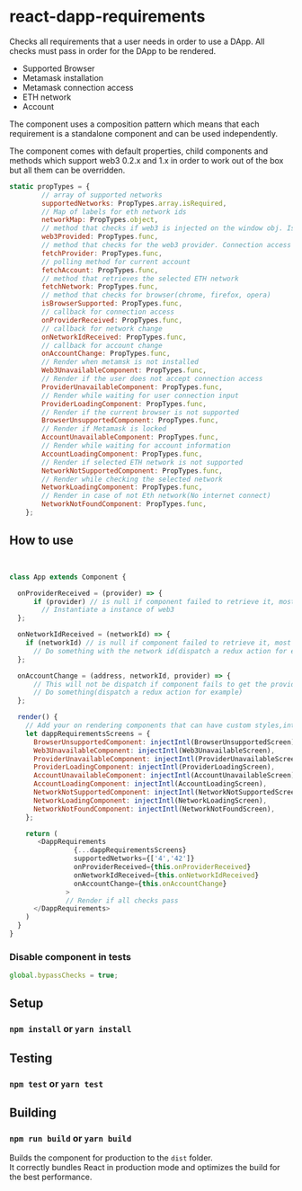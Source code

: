# react-dapp-requirements

Checks all requirements that a user needs in order to use a DApp. All checks must pass in order for the DApp to be rendered.

- Supported Browser
- Metamask installation
- Metamask connection access
- ETH network
- Account

The component uses a composition pattern which means that each requirement is a standalone component
and can be used independently.

The component comes with default properties, child components and methods which support web3 0.2.x and 1.x in order to work out of the box
but all them can be overridden.

```javascript
static propTypes = {
        // array of supported networks
        supportedNetworks: PropTypes.array.isRequired,
        // Map of labels for eth network ids
        networkMap: PropTypes.object,
        // method that checks if web3 is injected on the window obj. Is Metamask installed?
        web3Provided: PropTypes.func,
        // method that checks for the web3 provider. Connection access granted?
        fetchProvider: PropTypes.func,
        // polling method for current account
        fetchAccount: PropTypes.func,
        // method that retrieves the selected ETH network
        fetchNetwork: PropTypes.func,
        // method that checks for browser(chrome, firefox, opera)
        isBrowserSupported: PropTypes.func,
        // callback for connection access
        onProviderReceived: PropTypes.func,
        // callback for network change
        onNetworkIdReceived: PropTypes.func,
        // callback for account change
        onAccountChange: PropTypes.func,
        // Render when metamsk is not installed
        Web3UnavailableComponent: PropTypes.func,
        // Render if the user does not accept connection access
        ProviderUnavailableComponent: PropTypes.func,
        // Render while waiting for user connection input
        ProviderLoadingComponent: PropTypes.func,
        // Render if the current browser is not supported
        BrowserUnsupportedComponent: PropTypes.func,
        // Render if Metamask is locked
        AccountUnavailableComponent: PropTypes.func,
        // Render while waiting for account information
        AccountLoadingComponent: PropTypes.func,
        // Render if selected ETH network is not supported
        NetworkNotSupportedComponent: PropTypes.func,
        // Render while checking the selected network
        NetworkLoadingComponent: PropTypes.func,
        // Render in case of not Eth network(No internet connect)
        NetworkNotFoundComponent: PropTypes.func,
    };
```

## How to use

```javascript


class App extends Component {

  onProviderReceived = (provider) => {
      if (provider) // is null if component failed to retrieve it, most likely is a web3/metamask issue
        // Instantiate a instance of web3
  };

  onNetworkIdReceived = (networkId) => {
    if (networkId) // is null if component failed to retrieve it, most likely is a web3/metamask issue
      // Do something with the network id(dispatch a redux action for example)
  };

  onAccountChange = (address, networkId, provider) => {
      // This will not be dispatch if component fails to get the provider or the network
      // Do something(dispatch a redux action for example)
  };

  render() {
    // Add your on rendering components that can have custom styles,internationalization ,etc
    let dappRequirementsScreens = {
      BrowserUnsupportedComponent: injectIntl(BrowserUnsupportedScreen),
      Web3UnavailableComponent: injectIntl(Web3UnavailableScreen),
      ProviderUnavailableComponent: injectIntl(ProviderUnavailableScreen),
      ProviderLoadingComponent: injectIntl(ProviderLoadingScreen),
      AccountUnavailableComponent: injectIntl(AccountUnavailableScreen),
      AccountLoadingComponent: injectIntl(AccountLoadingScreen),
      NetworkNotSupportedComponent: injectIntl(NetworkNotSupportedScreen),
      NetworkLoadingComponent: injectIntl(NetworkLoadingScreen),
      NetworkNotFoundComponent: injectIntl(NetworkNotFoundScreen),
    };

    return (
       <DappRequirements
                {...dappRequirementsScreens}
                supportedNetworks={['4','42']}
                onProviderReceived={this.onProviderReceived}
                onNetworkIdReceived={this.onNetworkIdReceived}
                onAccountChange={this.onAccountChange}
              >
              // Render if all checks pass
      </DappRequirements>
    )
  }
}


```

### Disable component in tests

```javascript
global.bypassChecks = true;
```

## Setup

### `npm install` or `yarn install`

## Testing

### `npm test` or `yarn test`

## Building

### `npm run build` or `yarn build`

Builds the component for production to the `dist` folder.<br>
It correctly bundles React in production mode and optimizes the build for the best performance.
